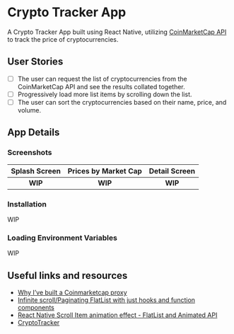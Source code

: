 # Crypto Tracker App

A Crypto Tracker App built using React Native, utilizing [CoinMarketCap API](https://coinmarketcap.com/api/documentation/v1/#tag/exchange) to track the price of cryptocurrencies.
## User Stories

- [ ] The user can request the list of cryptocurrencies from the CoinMarketCap API and see the results collated together.
- [ ] Progressively load more list items by scrolling down the list.
- [ ] The user can sort the cryptocurrencies based on their name, price, and volume.

## App Details

### Screenshots

| Splash Screen | Prices by Market Cap  | Detail Screen |
| :-:  | :-: | :-: |
| **WIP** | **WIP** | **WIP** |

### Installation

WIP
### Loading Environment Variables

WIP
## Useful links and resources
- [Why I’ve built a Coinmarketcap proxy](https://medium.com/@theBliz/why-ive-built-a-coinmarketcap-proxy-e06c898b5765)
- [Infinite scroll/Paginating FlatList with just hooks and function components](https://medium.com/@srbkrishnan/infinite-scroll-pagination-in-flatlist-with-hooks-and-function-components-c9c08bba23a8)
- [React Native Scroll Item animation effect - FlatList and Animated API](https://www.youtube.com/watch?v=F8x-dyIsrJ8)
- [CryptoTracker](https://github.com/SpiralDevelopment/CryptoTracker)